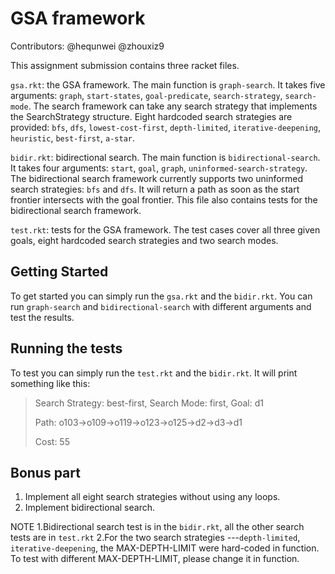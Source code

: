 # GSA framework

Contributors: @hequnwei @zhouxiz9

This assignment submission contains three racket files. 

`gsa.rkt`: the GSA framework. The main function is `graph-search`. It takes five arguments: `graph`, `start-states`, `goal-predicate`, `search-strategy`, `search-mode`. The search framework can take any search strategy that implements the SearchStrategy structure. Eight hardcoded search strategies are provided: `bfs`, `dfs`, `lowest-cost-first`, `depth-limited`, `iterative-deepening`, `heuristic`, `best-first`, `a-star`.	

`bidir.rkt`: bidirectional search. The main function is `bidirectional-search`. It takes four arguments: `start`, `goal`, `graph`, `uninformed-search-strategy`. The bidirectional search framework currently supports two uninformed search strategies: `bfs` and `dfs`. It will return a path as soon as the start frontier intersects with the goal frontier. This file also contains tests for the bidirectional search framework.

`test.rkt`: tests for the GSA framework. The test cases cover all three given goals, eight hardcoded search strategies and two search modes. 

## Getting Started
To get started you can simply run the `gsa.rkt` and the `bidir.rkt`. You can run `graph-search` and `bidirectional-search` with different arguments and test the results.

## Running the tests
To test you can simply run the `test.rkt` and the `bidir.rkt`. It will print something like this:

> Search Strategy: best-first, Search Mode: first, Goal: d1
> 
> Path: o103->o109->o119->o123->o125->d2->d3->d1
> 
> Cost: 55

## Bonus part
1. Implement all eight search strategies without using any loops.
2. Implement bidirectional search.


NOTE 1.Bidirectional search test is in the `bidir.rkt`, all the other search tests are in `test.rkt`
     2.For the two search strategies ---`depth-limited`, `iterative-deepening`, the MAX-DEPTH-LIMIT were hard-coded in function. To test
      with different MAX-DEPTH-LIMIT, please change it in function.

